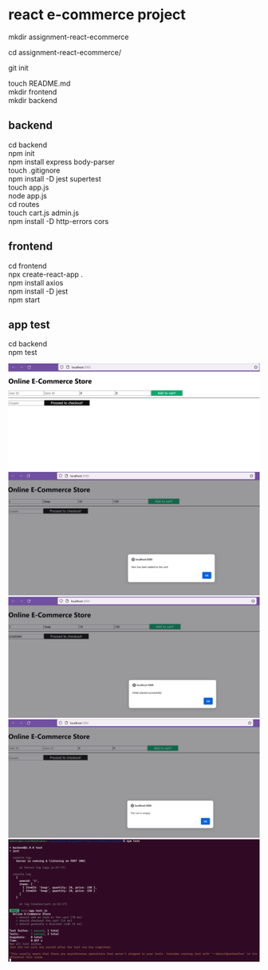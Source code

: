 # react e-commerce project

mkdir assignment-react-ecommerce<br/>

cd assignment-react-ecommerce/<br/>

git init<br/>

touch README.md<br/>mkdir frontend<br/>mkdir backend<br/>

## backend 
cd backend<br/>npm init<br/>
npm install express body-parser<br/>
touch .gitignore<br/>
npm install -D jest supertest<br/>
touch app.js<br/>
node app.js<br/>
cd routes<br/>
touch cart.js admin.js<br/>
npm install -D http-errors cors<br/>

## frontend
cd frontend<br/>
npx create-react-app . <br/>
npm install axios<br/>
npm install -D jest<br/>
npm start<br/>

## app test
cd backend<br/>
npm test<br/>

<img src="./images/e-commerce-store.png" title="e-commerce-store" />
<img src="./images/item-added.png" title="item-added" />
<img src="./images/order-placed.png" title="order-placed" />
<img src="./images/cart-is-empty.png" title="cart-is-empty" />
<img src="./images/app-test.png" title="app-test" />
